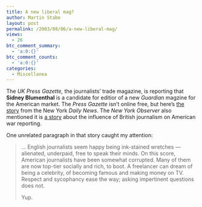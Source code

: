 ```yaml
---
title: A new liberal mag?
author: Martin Stabe
layout: post
permalink: /2003/08/06/a-new-liberal-mag/
views:
  - 26
btc_comment_summary:
  - 'a:0:{}'
btc_comment_counts:
  - 'a:0:{}'
categories:
  - Miscellanea
---
```

The *UK Press Gazette,* the journalists&#8217; trade magazine, is reporting that **Sidney Blumenthal** is a candidate for editior of a new *Guardian* magzine for the American market. The *Press Gazette* isn&#8217;t online free, but here&#8217;s [the story][1] from the New York *Daily News*. The *New York Observer* also mentioned it is [a story][2] about the influence of British journalism on American war reporting. 

One unrelated paragraph in that story caught my attention:  


> &#8230; English journalists seem happy being ink-stained wretches &#8212; alienated, underpaid, free to speak their minds. On this score, American journalists have been somewhat corrupted. Many of them are now top-tier socially and rich, to boot. A freelancer can dream of being a celebrity, of becoming famous and making money on TV. Respect and sycophancy ease the way; asking impertinent questions does not.</p>
Yup.

 [1]: http://www.nydailynews.com/business/story/102676p-92949c.html
 [2]: http://www.observer.com/pages/story.asp?ID=7708